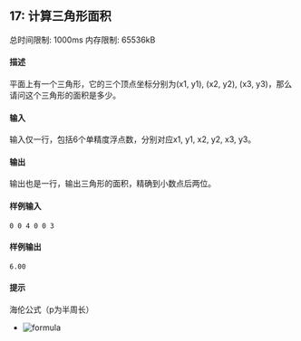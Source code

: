 ﻿## 17: 计算三角形面积
总时间限制: 1000ms     内存限制: 65536kB

#### 描述

平面上有一个三角形，它的三个顶点坐标分别为(x1, y1), (x2, y2), (x3, y3)，那么请问这个三角形的面积是多少。

#### 输入

输入仅一行，包括6个单精度浮点数，分别对应x1, y1, x2, y2, x3, y3。

#### 输出

输出也是一行，输出三角形的面积，精确到小数点后两位。

#### 样例输入

	0 0 4 0 0 3

#### 样例输出

    6.00

#### 提示

海伦公式（p为半周长）
-   ![formula](https://ss0.baidu.com/6ONWsjip0QIZ8tyhnq/it/u=3652749987,823871558&fm=58)





